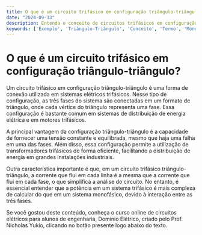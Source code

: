 ```yaml
---
title: O que é um circuito trifásico em configuração triângulo-triângulo?
date: "2024-09-13"
description: Entenda o conceito de circuitos trifásicos em configuração triângulo-triângulo e sua importância em sistemas elétricos.
keywords: ['Exemplo', 'Triângulo-Triângulo', 'Conceito', 'Termo', 'Monofásico', 'Complexo', 'Potência']
---
```


# O que é um circuito trifásico em configuração triângulo-triângulo?

Um circuito trifásico em configuração triângulo-triângulo é uma forma de conexão utilizada em sistemas elétricos trifásicos. Nesse tipo de configuração, as três fases do sistema são conectadas em um formato de triângulo, onde cada vértice do triângulo representa uma fase. Essa configuração é bastante comum em sistemas de distribuição de energia elétrica e em motores trifásicos.

A principal vantagem da configuração triângulo-triângulo é a capacidade de fornecer uma tensão constante e equilibrada, mesmo que haja uma falha em uma das fases. Além disso, essa configuração permite a utilização de transformadores trifásicos de forma eficiente, facilitando a distribuição de energia em grandes instalações industriais.

Outra característica importante é que, em um circuito trifásico triângulo-triângulo, a corrente que flui em cada linha é a mesma que a corrente que flui em cada fase, o que simplifica a análise do circuito. No entanto, é essencial entender que a potência em um sistema trifásico é mais complexa de calcular do que em um sistema monofásico, devido à interação entre as três fases.

Se você gostou deste conteúdo, conheça o curso online de circuitos elétricos para alunos de engenharia, Domínio Elétrico, criado pelo Prof. Nicholas Yukio, clicando no botão presente logo abaixo do texto.